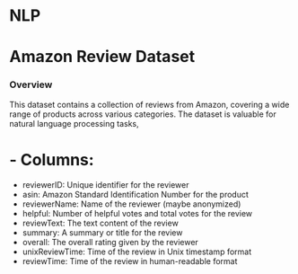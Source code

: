 # NLP
# Amazon Review Dataset
### Overview
This dataset contains a collection of reviews from Amazon, covering a wide range of products across various categories. The dataset is valuable for natural language processing tasks,

# - Columns:
- reviewerID: Unique identifier for the reviewer
- asin: Amazon Standard Identification Number for the product
- reviewerName: Name of the reviewer (maybe anonymized)
- helpful: Number of helpful votes and total votes for the review
- reviewText: The text content of the review
- summary: A summary or title for the review
- overall: The overall rating given by the reviewer
- unixReviewTime: Time of the review in Unix timestamp format
- reviewTime: Time of the review in human-readable format

